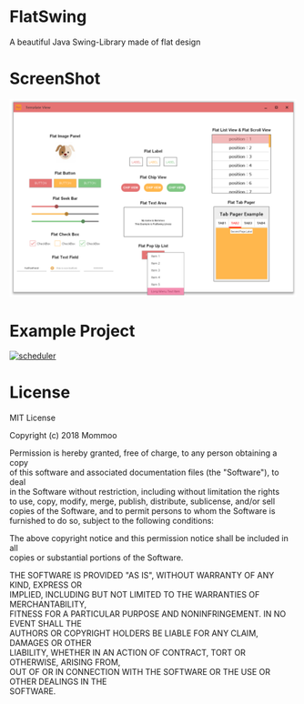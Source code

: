 # FlatSwing
A beautiful Java Swing-Library made of flat design

# ScreenShot

<div>
  <img src='./Component.PNG' />
</div>

# Example Project
[![scheduler](https://img.youtube.com/vi/TxoaR8zoADw/0.jpg)](https://www.youtube.com/watch?v=TxoaR8zoADw)

# License

MIT License

Copyright (c) 2018 Mommoo

Permission is hereby granted, free of charge, to any person obtaining a copy  
of this software and associated documentation files (the "Software"), to deal  
in the Software without restriction, including without limitation the rights  
to use, copy, modify, merge, publish, distribute, sublicense, and/or sell  
copies of the Software, and to permit persons to whom the Software is  
furnished to do so, subject to the following conditions:  

The above copyright notice and this permission notice shall be included in all  
copies or substantial portions of the Software.  

THE SOFTWARE IS PROVIDED "AS IS", WITHOUT WARRANTY OF ANY KIND, EXPRESS OR  
IMPLIED, INCLUDING BUT NOT LIMITED TO THE WARRANTIES OF MERCHANTABILITY,  
FITNESS FOR A PARTICULAR PURPOSE AND NONINFRINGEMENT. IN NO EVENT SHALL THE  
AUTHORS OR COPYRIGHT HOLDERS BE LIABLE FOR ANY CLAIM, DAMAGES OR OTHER  
LIABILITY, WHETHER IN AN ACTION OF CONTRACT, TORT OR OTHERWISE, ARISING FROM,  
OUT OF OR IN CONNECTION WITH THE SOFTWARE OR THE USE OR OTHER DEALINGS IN THE  
SOFTWARE.
